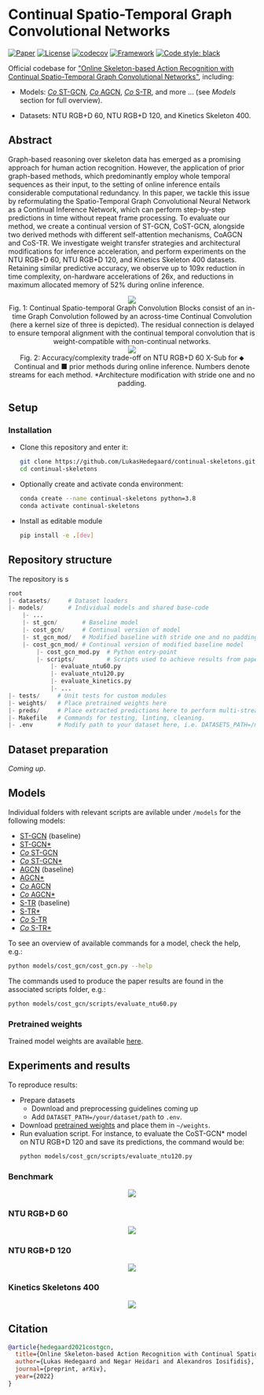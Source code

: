 # Continual Spatio-Temporal Graph Convolutional Networks

[![Paper](http://img.shields.io/badge/paper-arxiv.2203.11009-B31B1B.svg)](https://arxiv.org/abs/2203.11009)
[![License](https://img.shields.io/badge/License-Apache%202.0-blue.svg)](https://opensource.org/licenses/Apache-2.0)
[![codecov](https://codecov.io/gh/LukasHedegaard/continual-skeletons/branch/main/graph/badge.svg?token=GLY73KLV58)](https://codecov.io/gh/LukasHedegaard/continual-skeletons)
[![Framework](https://img.shields.io/badge/Built_to-Ride-643DD9.svg)](https://github.com/LukasHedegaard/ride)
[![Code style: black](https://img.shields.io/badge/code%20style-black-000000.svg)](https://github.com/psf/black)
<!-- [![Conference](http://img.shields.io/badge/AnyConference-year-4b44ce.svg)](https://papers.nips.cc/book/advances-in-neural-information-processing-systems-31-2018) -->

Official codebase for ["Online Skeleton-based Action Recognition with Continual Spatio-Temporal Graph Convolutional Networks"](2203.11009), including:

- Models: 
[_Co_ ST-GCN](models/cost_gcn/cost_gcn.py),
[_Co_ AGCN](models/coa_gcn/coa_gcn.py),
[_Co_ S-TR](models/cos_tr/cos_tr.py), and more ... (see _Models_ section for full overview).


- Datasets: 
NTU RGB+D 60,
NTU RGB+D 120, and
Kinetics Skeleton 400.


## Abstract
Graph-based reasoning over skeleton data has emerged as a promising approach for human action recognition. However, the application of prior graph-based methods, which predominantly employ whole temporal sequences as their input, to the setting of online inference entails considerable computational redundancy. In this paper, we tackle this issue by reformulating the Spatio-Temporal Graph Convolutional Neural Network as a Continual Inference Network, which can perform step-by-step predictions in time without repeat frame processing. To evaluate our method, we create a continual version of ST-GCN, CoST-GCN, alongside two derived methods with different self-attention mechanisms, CoAGCN and CoS-TR. We investigate weight transfer strategies and architectural modifications for inference acceleration, and perform experiments on the NTU RGB+D 60, NTU RGB+D 120, and Kinetics Skeleton 400 datasets. Retaining similar predictive accuracy, we observe up to 109x reduction in time complexity, on-hardware accelerations of 26x, and reductions in maximum allocated memory of 52% during online inference.


<div align="center">
<img src="figures/cost-gcn-block.svg">
<br>
Fig. 1: Continual Spatio-temporal Graph Convolution Blocks consist of an in-time Graph Convolution followed by an across-time Continual Convolution (here a kernel size of three is depicted). The residual connection is delayed to ensure temporal alignment with the continual temporal convolution that is weight-compatible with non-continual networks.
</div>

<div align="center">
<img src="figures/xsub-acc-vs-flops-log.svg">
<br>
Fig. 2: Accuracy/complexity trade-off on NTU RGB+D 60 X-Sub for ⬥ Continual and ■ prior methods during online inference.
Numbers denote streams for each method.
*Architecture modification with stride one and no padding.
</div>

## Setup
### Installation
- Clone this repository and enter it: 
    ```bash
    git clone https://github.com/LukasHedegaard/continual-skeletons.git
    cd continual-skeletons
    ```
- Optionally create and activate conda environment:
    ```bash
    conda create --name continual-skeletons python=3.8
    conda activate continual-skeletons
    ```
- Install as editable module
    ```bash
    pip install -e .[dev]
    ```


## Repository structure
The repository is s
```python
root
|- datasets/     # Dataset loaders
|- models/       # Individual models and shared base-code
    |- ...
    |- st_gcn/       # Baseline model
    |- cost_gcn/     # Continual version of model
    |- st_gcn_mod/   # Modified baseline with stride one and no padding
    |- cost_gcn_mod/ # Continual version of modified baseline model
        |- cost_gcn_mod.py  # Python entry-point
        |- scripts/         # Scripts used to achieve results from paper. Please run from root.
            |- evaluate_ntu60.py
            |- evaluate_ntu120.py
            |- evaluate_kinetics.py
            |- ...
|- tests/     # Unit tests for custom modules
|- weights/   # Place pretrained weights here
|- preds/     # Place extracted predictions here to perform multi-stream eval
|- Makefile   # Commands for testing, linting, cleaning.
|- .env       # Modify path to your dataset here, i.e. DATASETS_PATH=/my/path
```

## Dataset preparation
_Coming up_.

## Models
Individual folders with relevant scripts are avilable under `/models` for the following models:
- [ST-GCN](models/st_gcn/st_gcn.py) (baseline)
- [ST-GCN*](models/st_gcn/st_gcn_mod.py)
- [_Co_ ST-GCN](models/cost_gcn/cost_gcn.py)
- [_Co_ ST-GCN*](models/cost_gcn/cost_gcn_mod.py)
- [AGCN](models/a_gcn/a_gcn.py) (baseline)
- [AGCN*](models/a_gcn/a_gcn_mod.py)
- [_Co_ AGCN](models/coa_gcn/coa_gcn.py)
- [_Co_ AGCN*](models/coa_gcn/coa_gcn_mod.py)
- [S-TR](models/s_tr/s_tr.py) (baseline)
- [S-TR*](models/s_tr/s_tr_mod.py)
- [_Co_ S-TR](models/cos_tr/cos_tr.py)
- [_Co_ S-TR*](models/cos_tr/cos_tr_mod.py)

To see an overview of available commands for a model, check the help, e.g.: 
```bash
python models/cost_gcn/cost_gcn.py --help
```

The commands used to produce the paper results are found in the associated scripts folder, e.g.:
```bash
python models/cost_gcn/scripts/evaluate_ntu60.py
```

### Pretrained weights
Trained model weights are available [here](https://drive.google.com/drive/folders/1m6aV5Zv8tAytvxF6qY4m9nyqlkKv0y72?usp=sharing).


## Experiments and results
To reproduce results:
- Prepare datasets
    - Download and preprocessing guidelines coming up
    - Add `DATASET_PATH=/your/dataset/path` to `.env`.
- Download [pretrained weights](https://drive.google.com/drive/folders/1m6aV5Zv8tAytvxF6qY4m9nyqlkKv0y72) and place them in `~/weights`.
- Run evaluation script. For instance, to evaluate the CoST-GCN* model on NTU RGB+D 120 and save its predictions, the command would be:
    ```bash
    python models/cost_gcn/scripts/evaluate_ntu120.py
    ```

### Benchmark
<div align="center"> <img src="figures/table-2.png"> </div>

### NTU RGB+D 60
<div align="center"> <img src="figures/table-3.png"> </div>

### NTU RGB+D 120
<div align="center"> <img src="figures/table-4.png"> </div>

### Kinetics Skeletons 400
<div align="center"> <img src="figures/table-5.png"> </div>

## Citation

```bibtex
@article{hedegaard2021costgcn,
  title={Online Skeleton-based Action Recognition with Continual Spatio-Temporal Graph Convolutional Networks},
  author={Lukas Hedegaard and Negar Heidari and Alexandros Iosifidis},
  journal={preprint, arXiv}, 
  year={2022}
}
```
